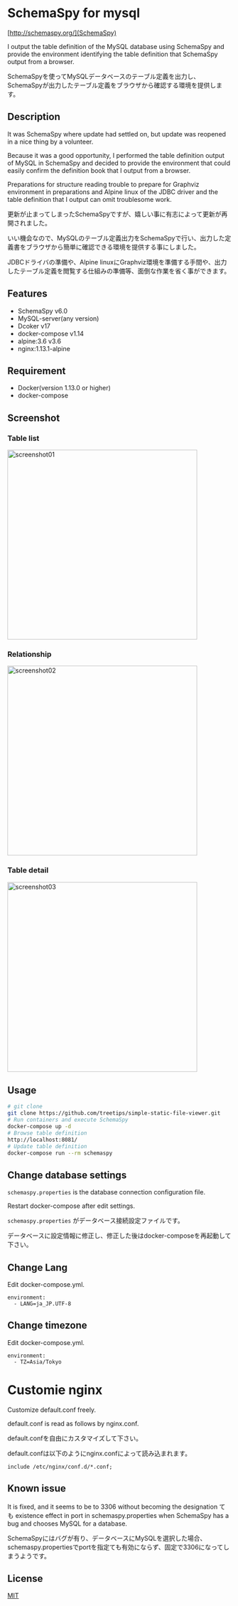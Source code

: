 # SchemaSpy for mysql

[http://schemaspy.org/](SchemaSpy)

I output the table definition of the MySQL database using SchemaSpy and provide the environment identifying the table definition that SchemaSpy output from a browser.

SchemaSpyを使ってMySQLデータベースのテーブル定義を出力し、SchemaSpyが出力したテーブル定義をブラウザから確認する環境を提供します。

## Description

It was SchemaSpy where update had settled on, but update was reopened in a nice thing by a volunteer.

Because it was a good opportunity, I performed the table definition output of MySQL in SchemaSpy and decided to provide the environment that could easily confirm the definition book that I output from a browser.

Preparations for structure reading trouble to prepare for Graphviz environment in preparations and Alpine linux of the JDBC driver and the table definition that I output can omit troublesome work.

更新が止まってしまったSchemaSpyですが、嬉しい事に有志によって更新が再開されました。

いい機会なので、MySQLのテーブル定義出力をSchemaSpyで行い、出力した定義書をブラウザから簡単に確認できる環境を提供する事にしました。

JDBCドライバの準備や、Alpine linuxにGraphviz環境を準備する手間や、出力したテーブル定義を閲覧する仕組みの準備等、面倒な作業を省く事ができます。

## Features

- SchemaSpy v6.0
- MySQL-server(any version)
- Dcoker v17
- docker-compose v1.14
- alpine:3.6 v3.6
- nginx:1.13.1-alpine

## Requirement

- Docker(version 1.13.0 or higher)
- docker-compose

## Screenshot

### Table list

<img width="427" alt="screenshot01" src="https://user-images.githubusercontent.com/12574048/27702410-f0fcff92-5d3e-11e7-9fa6-418f5bd5d559.png">

### Relationship

<img width="427" alt="screenshot02" src="https://user-images.githubusercontent.com/12574048/27702411-f0fef4dc-5d3e-11e7-9b15-a4903d973d9c.png">

### Table detail

<img width="427" alt="screenshot03" src="https://user-images.githubusercontent.com/12574048/27702632-a2ead8c8-5d3f-11e7-9153-1bb94e693cdf.png">

## Usage

```bash
# git clone
git clone https://github.com/treetips/simple-static-file-viewer.git
# Run containers and execute SchemaSpy
docker-compose up -d
# Browse table definition
http://localhost:8081/
# Update table definition
docker-compose run --rm schemaspy
```

## Change database settings

`schemaspy.properties` is the database connection configuration file.

Restart docker-compose after edit settings.

`schemaspy.properties` がデータベース接続設定ファイルです。

データベースに設定情報に修正し、修正した後はdocker-composeを再起動して下さい。

## Change Lang

Edit docker-compose.yml.

    environment:
      - LANG=ja_JP.UTF-8

## Change timezone

Edit docker-compose.yml.

    environment:
      - TZ=Asia/Tokyo

# Customie nginx

Customize default.conf freely.

default.conf is read as follows by nginx.conf.

default.confを自由にカスタマイズして下さい。

default.confは以下のようにnginx.confによって読み込まれます。

    include /etc/nginx/conf.d/*.conf;

## Known issue

It is fixed, and it seems to be to 3306 without becoming the designation ても existence effect in port in schemaspy.properties when SchemaSpy has a bug and chooses MySQL for a database.

SchemaSpyにはバグが有り、データベースにMySQLを選択した場合、schemaspy.propertiesでportを指定ても有効にならず、固定で3306になってしまうようです。

## License

[MIT](http://b4b4r07.mit-license.org)